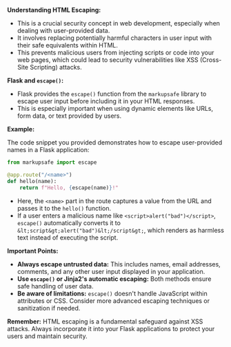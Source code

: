 **Understanding HTML Escaping:**

- This is a crucial security concept in web development, especially when dealing with user-provided data.
- It involves replacing potentially harmful characters in user input with their safe equivalents within HTML.
- This prevents malicious users from injecting scripts or code into your web pages, which could lead to security vulnerabilities like XSS (Cross-Site Scripting) attacks.

**Flask and `escape()`:**

- Flask provides the `escape()` function from the `markupsafe` library to escape user input before including it in your HTML responses.
- This is especially important when using dynamic elements like URLs, form data, or text provided by users.

**Example:**

The code snippet you provided demonstrates how to escape user-provided names in a Flask application:

```python
from markupsafe import escape

@app.route("/<name>")
def hello(name):
    return f"Hello, {escape(name)}!"
```

- Here, the `<name>` part in the route captures a value from the URL and passes it to the `hello()` function.
- If a user enters a malicious name like `<script>alert("bad")</script>`, `escape()` automatically converts it to `&lt;script&gt;alert("bad")&lt;/script&gt;`, which renders as harmless text instead of executing the script.

**Important Points:**

- **Always escape untrusted data:** This includes names, email addresses, comments, and any other user input displayed in your application.
- **Use `escape()` or Jinja2's automatic escaping:** Both methods ensure safe handling of user data.
- **Be aware of limitations:** `escape()` doesn't handle JavaScript within attributes or CSS. Consider more advanced escaping techniques or sanitization if needed.

**Remember:** HTML escaping is a fundamental safeguard against XSS attacks. Always incorporate it into your Flask applications to protect your users and maintain security.
